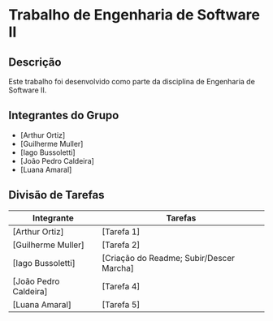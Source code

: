 # Trabalho de Engenharia de Software II

## Descrição
Este trabalho foi desenvolvido como parte da disciplina de Engenharia de Software II.

## Integrantes do Grupo
- [Arthur Ortiz]
- [Guilherme Muller]
- [Iago Bussoletti]
- [João Pedro Caldeira]
- [Luana Amaral]

## Divisão de Tarefas
| Integrante | Tarefas |
|------------|--------|
| [Arthur Ortiz]   | [Tarefa 1] |
| [Guilherme Muller]   | [Tarefa 2] |
| [Iago Bussoletti]   | [Criação do Readme; Subir/Descer Marcha] |
| [João Pedro Caldeira]   | [Tarefa 4] |
| [Luana Amaral]   | [Tarefa 5] |
